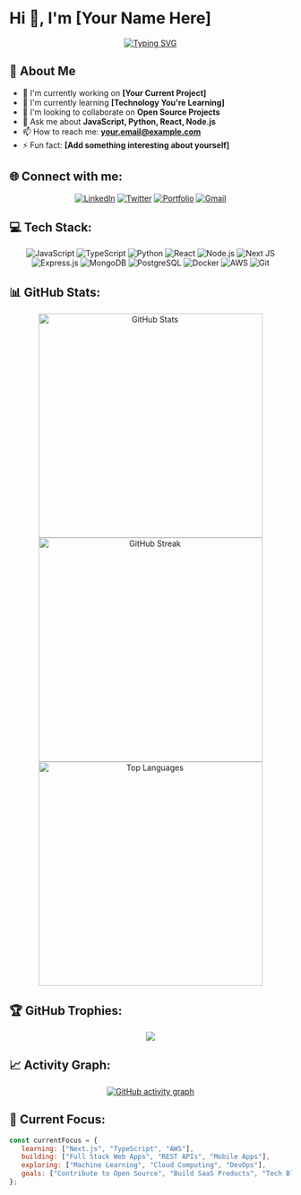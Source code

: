 # Hi 👋, I'm [Your Name Here]

<div align="center">
 
[![Typing SVG](https://readme-typing-svg.herokuapp.com?font=Fira+Code&pause=1000&color=2E9FE0&width=435&lines=Full+Stack+Developer;Software+Engineer;Tech+Enthusiast;Always+Learning+New+Things)](https://git.io/typing-svg)

</div>

## 🚀 About Me

- 🔭 I'm currently working on **[Your Current Project]**
- 🌱 I'm currently learning **[Technology You're Learning]**
- 👯 I'm looking to collaborate on **Open Source Projects**
- 💬 Ask me about **JavaScript, Python, React, Node.js**
- 📫 How to reach me: **your.email@example.com**
- ⚡ Fun fact: **[Add something interesting about yourself]**

## 🌐 Connect with me:

<div align="center">

[![LinkedIn](https://img.shields.io/badge/LinkedIn-%230077B5.svg?logo=linkedin&logoColor=white)](https://linkedin.com/in/yourprofile)
[![Twitter](https://img.shields.io/badge/Twitter-%231DA1F2.svg?logo=Twitter&logoColor=white)](https://twitter.com/yourhandle)
[![Portfolio](https://img.shields.io/badge/Portfolio-%23000000.svg?style=flat&logo=firefox&logoColor=#FF7139)](https://yourwebsite.com)
[![Gmail](https://img.shields.io/badge/Gmail-D14836?style=flat&logo=gmail&logoColor=white)](mailto:your.email@gmail.com)

</div>

## 💻 Tech Stack:

<div align="center">

![JavaScript](https://img.shields.io/badge/javascript-%23323330.svg?style=for-the-badge&logo=javascript&logoColor=%23F7DF1E)
![TypeScript](https://img.shields.io/badge/typescript-%23007ACC.svg?style=for-the-badge&logo=typescript&logoColor=white)
![Python](https://img.shields.io/badge/python-3670A0?style=for-the-badge&logo=python&logoColor=ffdd54)
![React](https://img.shields.io/badge/react-%2320232a.svg?style=for-the-badge&logo=react&logoColor=%2361DAFB)
![Node.js](https://img.shields.io/badge/node.js-6DA55F?style=for-the-badge&logo=node.js&logoColor=white)
![Next JS](https://img.shields.io/badge/Next-black?style=for-the-badge&logo=next.js&logoColor=white)
![Express.js](https://img.shields.io/badge/express.js-%23404d59.svg?style=for-the-badge&logo=express&logoColor=%2361DAFB)
![MongoDB](https://img.shields.io/badge/MongoDB-%234ea94b.svg?style=for-the-badge&logo=mongodb&logoColor=white)
![PostgreSQL](https://img.shields.io/badge/postgres-%23316192.svg?style=for-the-badge&logo=postgresql&logoColor=white)
![Docker](https://img.shields.io/badge/docker-%230db7ed.svg?style=for-the-badge&logo=docker&logoColor=white)
![AWS](https://img.shields.io/badge/AWS-%23FF9900.svg?style=for-the-badge&logo=amazon-aws&logoColor=white)
![Git](https://img.shields.io/badge/git-%23F05033.svg?style=for-the-badge&logo=git&logoColor=white)

</div>

## 📊 GitHub Stats:

<div align="center">

<img src="https://github-readme-stats.vercel.app/api?username=YOUR_GITHUB_USERNAME&theme=dark&hide_border=false&include_all_commits=true&count_private=true" alt="GitHub Stats" width="400"/>

<img src="https://github-readme-streak-stats.herokuapp.com/?user=YOUR_GITHUB_USERNAME&theme=dark&hide_border=false" alt="GitHub Streak" width="400"/>

</div>

<div align="center">

<img src="https://github-readme-stats.vercel.app/api/top-langs/?username=YOUR_GITHUB_USERNAME&theme=dark&hide_border=false&include_all_commits=true&count_private=true&layout=compact" alt="Top Languages" width="400"/>

</div>

## 🏆 GitHub Trophies:

<div align="center">

![](https://github-profile-trophy.vercel.app/?username=YOUR_GITHUB_USERNAME&theme=darkhub&no-frame=false&no-bg=false&margin-w=4)

</div>

## 📈 Activity Graph:

<div align="center">

[![GitHub activity graph](https://github-readme-activity-graph.vercel.app/graph?username=YOUR_GITHUB_USERNAME&theme=github-compact)](https://github.com/YOUR_GITHUB_USERNAME)

</div>

## 🎯 Current Focus:

```javascript
const currentFocus = {
   learning: ["Next.js", "TypeScript", "AWS"],
   building: ["Full Stack Web Apps", "REST APIs", "Mobile Apps"],
   exploring: ["Machine Learning", "Cloud Computing", "DevOps"],
   goals: ["Contribute to Open Source", "Build SaaS Products", "Tech Blogging"]
};

